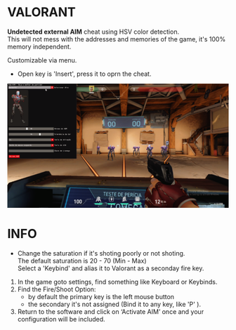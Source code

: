 # VALORANT  
**Undetected external AIM** cheat using HSV color detection.  
This will not mess with the addresses and memories of the game, it's 100% memory independent.  
  
Customizable via menu.  
- Open key is 'Insert', press it to oprn the cheat.  
  
![preview](Screenshot_1.png)    
 
# INFO    
- Change the saturation if it's shoting poorly or not shoting.  
The default saturation is 20 - 70 (Min - Max)       
Select a 'Keybind' and alias it to Valorant as a seconday fire key.   
1) In the game goto settings, find something like Keyboard or Keybinds. 
2) Find the Fire/Shoot Option:
    - by default the primary key is the left mouse button
    - the secondary it's not assigned (Bind it to any key, like 'P' ).
3) Return to the software and click on ‘Activate AIM’ once and your configuration will be included.
